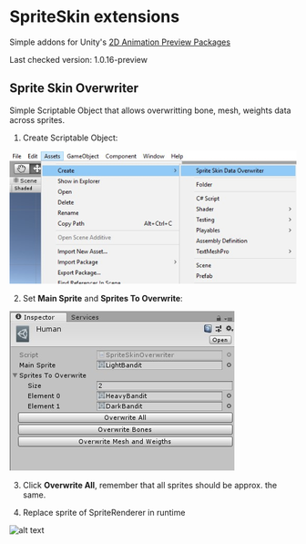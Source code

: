 # SpriteSkin extensions
Simple addons for Unity's [2D Animation Preview Packages](https://forum.unity.com/threads/2d-animation-preview-packages.521778/)

Last checked version: 1.0.16-preview


## Sprite Skin Overwriter
Simple Scriptable Object that allows overwritting bone, mesh, weights data across sprites.

1. Create Scriptable Object:

![alt text](https://github.com/kamyker/sprite-skin-extensions/blob/master/Help/git1.jpg "help1")

2. Set **Main Sprite** and **Sprites To Overwrite**:

![alt text](https://github.com/kamyker/sprite-skin-extensions/blob/master/Help/git2.jpg "help2")

3. Click **Overwrite All**, remember that all sprites should be approx. the same.

4. Replace sprite of SpriteRenderer in runtime

![alt text](https://i.gyazo.com/7788efedde627adee25171bab56c750b.gif "help3")

